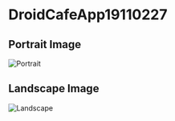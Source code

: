 # DroidCafeApp19110227

## Portrait Image

![Portrait](https://user-images.githubusercontent.com/87935949/162022752-28bab266-189d-42fd-ab25-bc391c431090.jpg)

## Landscape Image

![Landscape](https://user-images.githubusercontent.com/87935949/162022873-f8dcd594-b255-4d80-a1a7-e276109c2cbc.jpg)
